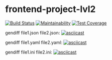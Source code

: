 # frontend-project-lvl2


[![Build Status](https://travis-ci.org/kir58/frontend-project-lvl2.svg?branch=master)](https://travis-ci.org/kir58/frontend-project-lvl2) [![Maintainability](https://api.codeclimate.com/v1/badges/2abdbf164972417fc054/maintainability)](https://codeclimate.com/github/kir58/frontend-project-lvl2/maintainability) [![Test Coverage](https://api.codeclimate.com/v1/badges/2abdbf164972417fc054/test_coverage)](https://codeclimate.com/github/kir58/frontend-project-lvl2/test_coverage)

gendiff file1.json file2.json:
[![asciicast](https://asciinema.org/a/279031.png)](https://asciinema.org/a/279031)

gendiff file1.yaml file2.yaml:
[![asciicast](https://asciinema.org/a/280314.png)](https://asciinema.org/a/280314)

gendiff file1.ini file2.ini:
[![asciicast](https://asciinema.org/a/280345.png)](https://asciinema.org/a/280345)
